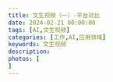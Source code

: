 ```yaml
---
title: 文生视频（一）-平台对比
date: 2024-02-21 00:00:00
tags: [AI,文生视频]
categories: [工作,AI,应用领域]
keywords: 文生视频
description: 
photos: [
]
---
```



